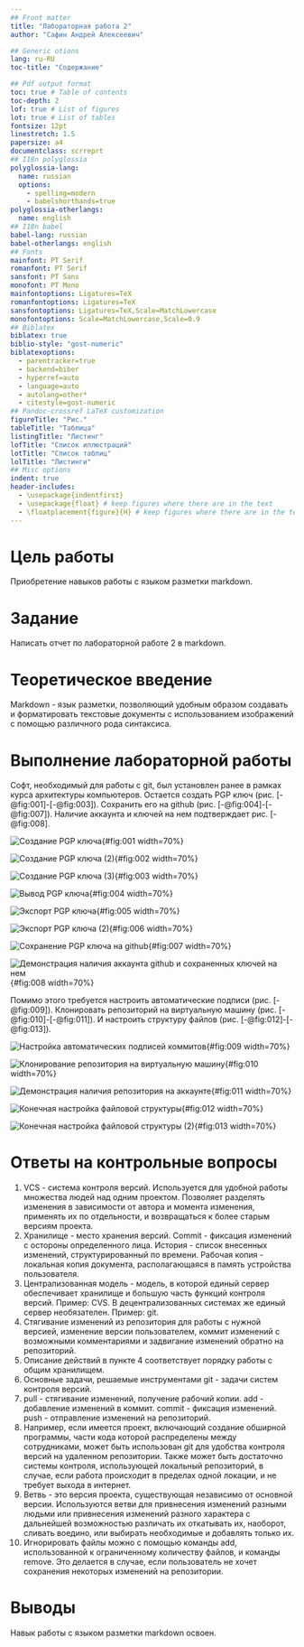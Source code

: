```yaml
---
## Front matter
title: "Лабораторная работа 2"
author: "Сафин Андрей Алексеевич"

## Generic otions
lang: ru-RU
toc-title: "Содержание"

## Pdf output format
toc: true # Table of contents
toc-depth: 2
lof: true # List of figures
lot: true # List of tables
fontsize: 12pt
linestretch: 1.5
papersize: a4
documentclass: scrreprt
## I18n polyglossia
polyglossia-lang:
  name: russian
  options:
	- spelling=modern
	- babelshorthands=true
polyglossia-otherlangs:
  name: english
## I18n babel
babel-lang: russian
babel-otherlangs: english
## Fonts
mainfont: PT Serif
romanfont: PT Serif
sansfont: PT Sans
monofont: PT Mono
mainfontoptions: Ligatures=TeX
romanfontoptions: Ligatures=TeX
sansfontoptions: Ligatures=TeX,Scale=MatchLowercase
monofontoptions: Scale=MatchLowercase,Scale=0.9
## Biblatex
biblatex: true
biblio-style: "gost-numeric"
biblatexoptions:
  - parentracker=true
  - backend=biber
  - hyperref=auto
  - language=auto
  - autolang=other*
  - citestyle=gost-numeric
## Pandoc-crossref LaTeX customization
figureTitle: "Рис."
tableTitle: "Таблица"
listingTitle: "Листинг"
lofTitle: "Список иллюстраций"
lotTitle: "Список таблиц"
lolTitle: "Листинги"
## Misc options
indent: true
header-includes:
  - \usepackage{indentfirst}
  - \usepackage{float} # keep figures where there are in the text
  - \floatplacement{figure}{H} # keep figures where there are in the text
---
```



# Цель работы

Приобретение навыков работы с языком разметки markdown.

# Задание

Написать отчет по лабораторной работе 2 в markdown.

# Теоретическое введение

Markdown - язык разметки, позволяющий удобным образом создавать и форматировать текстовые документы с использованием изображений с помощью различного рода синтаксиса.

# Выполнение лабораторной работы

Софт, необходимый для работы с git, был установлен ранее в рамках курса архитектуры компьютеров. Остается создать PGP ключ (рис. [-@fig:001]-[-@fig:003]). Сохранить его на github (рис. [-@fig:004]-[-@fig:007]). Наличие аккаунта и ключей на нем подтверждает рис. [-@fig:008].

![Создание PGP ключа](image/001.png){#fig:001 width=70%}

![Создание PGP ключа (2)](image/002.png){#fig:002 width=70%}

![Создание PGP ключа (3)](image/003.png){#fig:003 width=70%}

![Вывод PGP ключа](image/004.png){#fig:004 width=70%}

![Экспорт PGP ключа](image/005.png){#fig:005 width=70%}

![Экспорт PGP ключа (2)](image/006.png){#fig:006 width=70%}

![Сохранение PGP ключа на github](image/007.png){#fig:007 width=70%}

![Демонстрация наличия аккаунта github и сохраненных ключей на нем](image/008.png){#fig:008 width=70%}

Помимо этого требуется настроить автоматические подписи (рис. [-@fig:009]). Клонировать репозиторий на виртуальную машину (рис. [-@fig:010]-[-@fig:011]). И настроить структуру файлов (рис. [-@fig:012]-[-@fig:013]).

![Настройка автоматических подписей коммитов](image/009.png){#fig:009 width=70%}

![Клонирование репозитория на виртуальную машину](image/011.png){#fig:010 width=70%}

![Демонстрация наличия репозитория на аккаунте](image/012.png){#fig:011 width=70%}

![Конечная настройка файловой структуры](image/013.png){#fig:012 width=70%}

![Конечная настройка файловой структуры (2)](image/014.png){#fig:013 width=70%}

# Ответы на контрольные вопросы

1. VCS - система контроля версий. Используется для удобной работы множества людей над одним проектом. Позволяет разделять изменения в зависимости от автора и момента изменения, применять их по отдельности, и возвращаться к более старым версиям проекта.
2. Хранилище - место хранения версий. Commit - фиксация изменений с остороны определенного лица. История - список внесенных изменений, структурированный по времени. Рабочая копия - локальная копия документа, располагающаяся в память устройства пользователя.
3. Централизованная модель - модель, в которой единый сервер обеспечивает хранилище и большую часть функций контроля версий. Пример: CVS. В децентрализованных системах же единый сервер необязателен. Пример: git.
4. Стягивание изменений из репозитория для работы с нужной версией, изменение версии пользователем, коммит изменений с возможными комментариями и задвигание изменений обратно на репозиторий.
5. Описание действий в пункте 4 соответствует порядку работы с общим хранилищем.
6. Основные задачи, решаемые инструментами git - задачи систем контроля версий.
7. pull - стягивание изменений, получение рабочий копии. add - добавление изменений в коммит. commit - фиксация изменений. push - отправление изменений на репозиторий.
8. Например, если имеется проект, включающий создание обширной программы, части кода которой распределены между сотрудниками, может быть использован git для удобства контроля версий на удаленном репозитории. Также может быть достаточно системы контроля, использующей локальный репозиторий, в случае, если работа происходит в пределах одной локации, и не требует выхода в интернет.
9. Ветвь - это версия проекта, существующая независимо от основной версии. Используются ветви для привнесения изменений разными людьми или привнесения изменений разного характера с дальнейшей возможностью различать их откатывать их, наоборот, сливать воедино, или выбирать необходимые и добавлять только их.
10. Игнорировать файлы можно с помощью команды add, использованной к ограниченному количеству файлов, и команды remove. Это делается в случае, если пользователь не хочет сохранения некоторых изменений на репозитории.

# Выводы

Навык работы с языком разметки markdown освоен.



